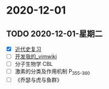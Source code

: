 # 2020-12-01

## TODO 2020-12-01-星期二
<!-- :TODO: -->

- [x] [近代史复习](中国近代史.md)
- [ ] [开发我的_vimwiki](开发我的_vimwiki.md)
- [ ] 分子生物学 CBL
- [ ] 激素的分类及作用机制 P<sub>355-360</sub>
- [ ] 《乔瑟与虎与鱼群》
